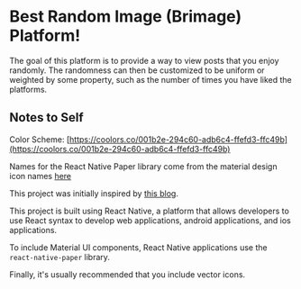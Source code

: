 # Best Random Image (Brimage) Platform!

The goal of this platform is to provide a way to view posts that you enjoy randomly. The randomness can then be customized to be uniform or weighted by some property, such as the number of times you have liked the platforms. 


## Notes to Self

Color Scheme:
[https://coolors.co/001b2e-294c60-adb6c4-ffefd3-ffc49b](https://coolors.co/001b2e-294c60-adb6c4-ffefd3-ffc49b)

Names for the React Native Paper library come from the material design icon names [here](https://materialdesignicons.com/)

This project was initially inspired by [this blog](https://blog.codemagic.io/how-to-build-react-native-ui-app-with-material-ui/).

This project is built using React Native, a platform that allows developers to use React syntax to develop web applications, android applications, and ios applications. 

To include Material UI components, React Native applications use the `react-native-paper` library.

Finally, it's usually recommended that you include vector icons. 